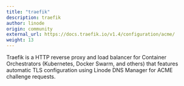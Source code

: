 ```yaml
---
title: "traefik"
description: traefik
author: linode
origin: community
external_url: https://docs.traefik.io/v1.4/configuration/acme/ 
weight: 13
---
```


Traefik is a HTTP reverse proxy and load balancer for Container Orchestrators (Kubernetes, Docker Swarm, and others) that features automatic TLS configuration using Linode DNS Manager for ACME challenge requests.
